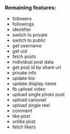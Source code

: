 ### Remaining features:

- followers
- followings
- identifier
- switch to private
- switch to public
- get username
- get uid
- fetch posts
- individual post data
- get post id by share url
- private info
- update bio
- update display name
- fb upload video
- upload single photo post
- upload carousel
- upload single reel
- comment
- like post
- unlike post
- fetch likers